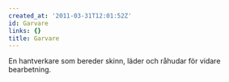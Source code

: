 ```yaml
---
created_at: '2011-03-31T12:01:52Z'
id: Garvare
links: {}
title: Garvare
---
```


En hantverkare som bereder skinn, läder och råhudar för vidare bearbetning.